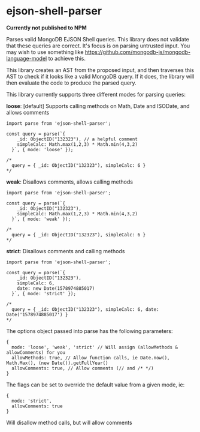# ejson-shell-parser

**Currently not published to NPM**

Parses valid MongoDB EJSON Shell queries.
This library does not validate that these queries are correct. It's focus is on parsing untrusted input. You may wish to use something like https://github.com/mongodb-js/mongodb-language-model to achieve this.

This library creates an AST from the proposed input, and then traverses this AST to check if it looks like a valid MongoDB query. If it does, the library will then evaluate the code to produce the parsed query.

This library currently supports three different modes for parsing queries:

**loose**: [default] Supports calling methods on Math, Date and ISODate, and allows comments

```
import parse from 'ejson-shell-parser';

const query = parse(`{
    _id: ObjectID("132323"), // a helpful comment
    simpleCalc: Math.max(1,2,3) * Math.min(4,3,2)
  }`, { mode: 'loose' });

/*
  query = { _id: ObjectID("132323"), simpleCalc: 6 }
*/
```

**weak**: Disallows comments, allows calling methods

```
import parse from 'ejson-shell-parser';

const query = parse(`{
    _id: ObjectID("132323"),
    simpleCalc: Math.max(1,2,3) * Math.min(4,3,2)
  }`, { mode: 'weak' });

/*
  query = { _id: ObjectID("132323"), simpleCalc: 6 }
*/
```

**strict**: Disallows comments and calling methods

```
import parse from 'ejson-shell-parser';

const query = parse(`{
    _id: ObjectID("132323"),
    simpleCalc: 6,
    date: new Date(1578974885017)
  }`, { mode: 'strict' });

/*
  query = { _id: ObjectID("132323"), simpleCalc: 6, date: Date('1578974885017') }
*/
```

The options object passed into parse has the following parameters:

```
{
  mode: 'loose', 'weak', 'strict' // Will assign (allowMethods & allowComments) for you
  allowMethods: true, // Allow function calls, ie Date.now(), Math.Max(), (new Date()).getFullYear()
  allowComments: true, // Allow comments (// and /* */)
}
```

The flags can be set to override the default value from a given mode, ie:

```
{
  mode: 'strict',
  allowComments: true
}
```

Will disallow method calls, but will allow comments
